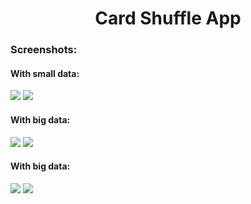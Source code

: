 <h1 align="center">Card Shuffle App</h1>

### Screenshots:

#### With small data: 
<img src="/images/Screenshot_1.png">
<img src="/images/Screenshot_2.png">

#### With big data:
<img src="/images/Screenshot_3.png">
<img src="/images/Screenshot_4.png">

#### With big data:
<img src="/images/Screenshot_5.png">
<img src="/images/Screenshot_6.png">